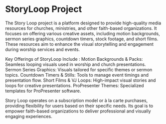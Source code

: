 # StoryLoop Project
The Story Loop project is a platform designed to provide high-quality media resources for churches, ministries, and other faith-based organizations. It focuses on offering various creative assets, including motion backgrounds, sermon series graphics, countdown timers, stock footage, and short films. These resources aim to enhance the visual storytelling and engagement during worship services and events.

Key Offerings of StoryLoop Include :
Motion Backgrounds & Packs: Seamless looping visuals used in worship and church presentations.
Sermon Series Graphics: Visuals tailored for specific themes or sermon topics.
Countdown Timers & Stills: Tools to manage event timings and presentation flow.
Short Films & VJ Loops: High-impact visual stories and loops for creative presentations.
ProPresenter Themes: Specialized templates for ProPresenter software.

Story Loop operates on a subscription model or à la carte purchases, providing flexibility for users based on their specific needs. Its goal is to empower faith-based organizations to deliver professional and visually engaging experiences​.
